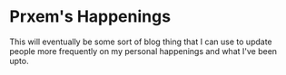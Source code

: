# Prxem's Happenings
This will eventually be some sort of blog thing that I can use to update people more frequently on my personal happenings and what I've been upto.
